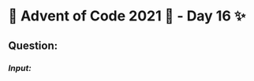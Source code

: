 # :christmas_tree: Advent of Code 2021 :christmas_tree: - Day 16 :sparkles:
## Question: 
>
>
>

### *Input:*

>
>
>
